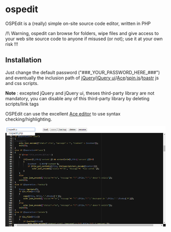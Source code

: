 # ospedit
OSPEdit is a (really) simple on-site source code editor, written in PHP

/!\ Warning, ospedit can browse for folders, wipe files and give access to your web site source code to anyone if misused (or not); use it at your own risk !!!

## Installation
Just change the default password ("###\_YOUR\_PASSWORD\_HERE\_###") and eventually the inclusion path of [jQuery](https://jquery.com/)/[jQuery ui](https://jqueryui.com/)/[Ace](https://ace.c9.io/)/[spin.js](http://spin.js.org/)/[toastr](http://codeseven.github.io/toastr/) js and css scripts.

**Note** : excepted jQuery and jQuery ui, theses third-party library are not mandatory, you can disable any of this third-party library by deleting scripts/link tags

OSPEdit can use the excellent [Ace editor](https://ace.c9.io/) to use syntax checking/highlighting.

![Screenshot of OSPEdit](https://raw.githubusercontent.com/spasutto/ospedit/ajax/screenshot.png)
